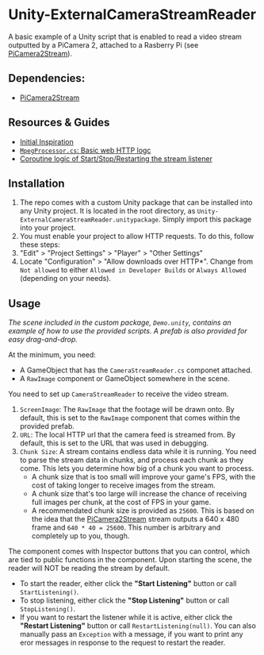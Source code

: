 ﻿# Unity-ExternalCameraStreamReader

A basic example of a Unity script that is enabled to read a video stream outputted by a PiCamera 2, attached to a Rasberry Pi (see [PiCamera2Stream](https://github.com/SimpleDevs-Dev/PiCamera2Stream)).

## Dependencies:

* [PiCamera2Stream](https://github.com/SimpleDevs-Dev/PiCamera2Stream)

## Resources & Guides

* [Initial Inspiration](https://stackoverflow.com/questions/39494986/streaming-live-footage-from-camera-to-unity3d)
* [`MpegProcessor.cs`: Basic web HTTP logc](https://github.com/DanielArnett/SampleUnityMjpegViewer/blob/master/Assets/Scripts/MjpegProcessor.cs)
* [Coroutine logic of Start/Stop/Restarting the stream listener](https://discussions.unity.com/t/c-unity-stream-from-ip-camera-over-3d-plane-object/737783/3)

## Installation

1. The repo comes with a custom Unity package that can be installed into any Unity project. It is located in the root directory, as `Unity-ExternalCameraStreamReader.unitypackage`. Simply import this package into your project.
2. You must enable your project to allow HTTP requests. To do this, follow these steps:
  1. "Edit" > "Project Settings" > "Player" > "Other Settings"
  2. Locate "Configuration" > "Allow downloads over HTTP*". Change from `Not allowed` to either `Allowed in Developer Builds` or `Always Allowed` (depending on your needs).

## Usage

_The scene included in the custom package, `Demo.unity`, contains an example of how to use the provided scripts. A prefab is also provided for easy drag-and-drop._

At the minimum, you need:

* A GameObject that has the `CameraStreamReader.cs` componet attached.
* A `RawImage` component or GameObject somewhere in the scene.

You need to set up `CameraStreamReader` to receive the video stream.

1. `ScreenImage`: The `RawImage` that the footage will be drawn onto. By default, this is set to the `RawImage` component that comes within the provided prefab.
2. `URL`: The local HTTP url that the camera feed is streamed from. By default, this is set to the URL that was used in debugging.
3. `Chunk Size`: A stream contains endless data while it is running. You need to parse the stream data in chunks, and process each chunk as they come. This lets you determine how big of a chunk you want to process.
   * A chunk size that is too small will improve your game's FPS, with the cost of taking longer to receive images from the stream.
   * A chunk size that's too large will increase the chance of receiving full images per chunk, at the cost of FPS in your game.
   * A recommendated chunk size is provided as `25600`. This is based on the idea that the [PiCamera2Stream](https://github.com/SimpleDevs-Dev/PiCamera2Stream) stream outputs a 640 x 480 frame and `640 * 40 = 25600`. This number is arbitrary and completely up to you, though.
  
The component comes with Inspector buttons that you can control, which are tied to public functions in the component. Upon starting the scene, the reader will NOT be reading the stream by default. 

* To start the reader, either click the **"Start Listening"** button or call `StartListening()`.
* To stop listening, either click the **"Stop Listening"** button or call `StopListening()`.
* If you want to restart the listener while it is active, either click the **"Restart Listening"** button or call `RestartListening(null)`. You can also manually pass an `Exception` with a message, if you want to print any eror messages in response to the request to restart the reader.
